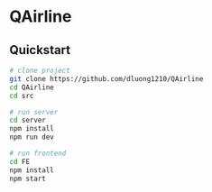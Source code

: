 <h1>QAirline</h1>
<!-- TABLE OF CONTENTS -->
<!-- <details>
  <summary>Table of Contents</summary>
  <ol>
    <li>
      <a href="#about-the-project">About The Project</a>
      <ul>
        <li><a href="#built-with">Built With</a></li>
      </ul>
    </li>
    <li>
      <a href="#getting-started">Getting Started</a>
      <ul>
        <li><a href="#prerequisites">Prerequisites</a></li>
        <li><a href="#installation">Installation</a></li>
      </ul>
    </li>
    <a href="#team">Team</a>
    <li>
    </li>
  </ol>
</details>

<!-- MARKDOWN LINKS & IMAGES -->
<!-- https://www.markdownguide.org/basic-syntax/#reference-style-links -->

[contributors-shield]: https://img.shields.io/github/contributors/othneildrew/Best-README-Template.svg?style=for-the-badge
[contributors-url]: https://github.com/othneildrew/Best-README-Template/graphs/contributors
[forks-shield]: https://img.shields.io/github/forks/othneildrew/Best-README-Template.svg?style=for-the-badge
[forks-url]: https://github.com/othneildrew/Best-README-Template/network/members
[stars-shield]: https://img.shields.io/github/stars/othneildrew/Best-README-Template.svg?style=for-the-badge
[stars-url]: https://github.com/othneildrew/Best-README-Template/stargazers
[issues-shield]: https://img.shields.io/github/issues/othneildrew/Best-README-Template.svg?style=for-the-badge
[issues-url]: https://github.com/othneildrew/Best-README-Template/issues
[license-shield]: https://img.shields.io/github/license/othneildrew/Best-README-Template.svg?style=for-the-badge
[license-url]: https://github.com/othneildrew/Best-README-Template/blob/master/LICENSE.txt
[linkedin-shield]: https://img.shields.io/badge/-LinkedIn-black.svg?style=for-the-badge&logo=linkedin&colorB=555
[linkedin-url]: https://linkedin.com/in/othneildrew
[product-screenshot]: images/screenshot.png
[React-Native.js]: https://img.shields.io/badge/React_Native-20232A?style=for-the-badge&logo=react&logoColor=61DAFB
[React-Native-url]: https://reactnative.dev/
[Javascript]: https://img.shields.io/badge/JavaScript-F7DF1E?style=for-the-badge&logo=javascript&logoColor=black
[Redux.js]: https://img.shields.io/badge/Redux-593D88?style=for-the-badge&logo=redux&logoColor=white
[Redux-url]: https://redux.js.org/
[SCSS]: https://img.shields.io/badge/Sass-CC6699?style=for-the-badge&logo=sass&logoColor=white
[SCSS-URL]: https://sass-lang.com/
[Node.JS]: https://img.shields.io/badge/Node.js-43853D?style=for-the-badge&logo=node.js&logoColor=white
[Node-url]: https://nodejs.org/
[Typescript]: https://img.shields.io/badge/TypeScript-007ACC?style=for-the-badge&logo=typescript&logoColor=white
[Express.JS]: https://img.shields.io/badge/Express.js-404D59?style=for-the-badge
[Express-url]: https://expressjs.com/
[Axios.JS]: https://img.shields.io/badge/AXIOS-007ACC?style=for-the-badge&logo=axios&color=%23000000
[Axios-url]: https://axios-http.com/
[Figma]: https://img.shields.io/badge/Figma-222222?style=for-the-badge&logo=figma
[Figma-url]: https://www.figma.com/

## Quickstart

```bash
# clone project
git clone https://github.com/dluong1210/QAirline
cd QAirline
cd src

# run server
cd server
npm install
npm run dev

# run frontend
cd FE
npm install
npm start
```
